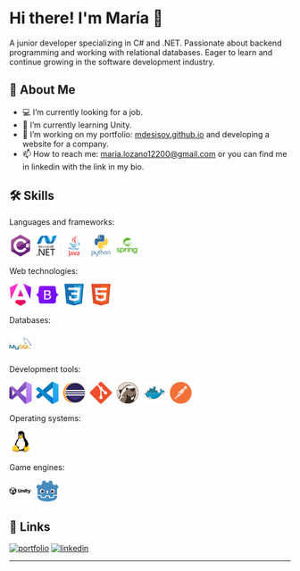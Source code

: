 
# Hi there! I'm María 👋

A junior developer specializing in C# and .NET. Passionate about backend programming and working with relational databases. 
Eager to learn and continue growing in the software development industry.


## 🚀 About Me

- 💻 I’m currently looking for a job.
- 🌱 I’m currently learning Unity.
- 🔭 I’m working on my portfolio: [mdesisoy.github.io](https://mdesisoy.github.io) and developing a website for a company.
- 📫 How to reach me: maria.lozano12200@gmail.com or you can find me in linkedin with the link in my bio.


## 🛠 Skills

Languages ​​and frameworks:
<div>
  <img src="https://github.com/devicons/devicon/blob/master/icons/csharp/csharp-original.svg"  title="c#" alt="c#" width="40" height="40"/>&nbsp;
  <img src="https://github.com/devicons/devicon/blob/master/icons/dot-net/dot-net-original-wordmark.svg"  title=".NET" alt=".NET" width="40" height="40"/>&nbsp;
  <img src="https://github.com/devicons/devicon/blob/master/icons/java/java-original-wordmark.svg"  title="java" alt="java" width="40" height="40"/>&nbsp;
  <img src="https://github.com/devicons/devicon/blob/master/icons/python/python-original-wordmark.svg"  title="python" alt="python" width="40" height="40"/>&nbsp;
  <img src="https://github.com/devicons/devicon/blob/master/icons/spring/spring-original-wordmark.svg"  title="spring" alt="spring" width="40" height="40"/>
</div>

Web technologies:
<div>
  <img src="https://github.com/devicons/devicon/blob/master/icons/angular/angular-original.svg"  title="angular" alt="angular" width="40" height="40"/>&nbsp;
  <img src="https://github.com/devicons/devicon/blob/master/icons/bootstrap/bootstrap-original.svg"  title="bootstrap" alt="bootstrap" width="40" height="40"/>&nbsp;
  <img src="https://github.com/devicons/devicon/blob/master/icons/css3/css3-original.svg"  title="css3" alt="css3" width="40" height="40"/>&nbsp;
  <img src="https://github.com/devicons/devicon/blob/master/icons/html5/html5-original.svg"  title="html5" alt="html5" width="40" height="40"/>
</div>

Databases:
<div>
  <img src="https://github.com/devicons/devicon/blob/master/icons/mysql/mysql-original-wordmark.svg"  title="mysql" alt="mysql" width="40" height="40"/>
</div>

Development tools:
<div>
  <img src="https://github.com/devicons/devicon/blob/master/icons/visualstudio/visualstudio-original.svg"  title="visualstudio" alt="visualstudio" width="40" height="40"/>&nbsp;
  <img src="https://github.com/devicons/devicon/blob/master/icons/vscode/vscode-original.svg"  title="vscode" alt="vscode" width="40" height="40"/>&nbsp;
  <img src="https://github.com/devicons/devicon/blob/master/icons/eclipse/eclipse-original.svg"  title="eclipse" alt="eclipse" width="40" height="40"/>&nbsp;
  <img src="https://github.com/devicons/devicon/blob/master/icons/git/git-original.svg"  title="git" alt="git" width="40" height="40"/>&nbsp;
  <img src="https://github.com/devicons/devicon/blob/master/icons/dbeaver/dbeaver-original.svg"  title="dbeaver" alt="dbeaver" width="40" height="40"/>&nbsp;
  <img src="https://github.com/devicons/devicon/blob/master/icons/docker/docker-original.svg"  title="docker" alt="docker" width="40" height="40"/>&nbsp;
  <img src="https://github.com/devicons/devicon/blob/master/icons/postman/postman-original.svg"  title="postman" alt="postman" width="40" height="40"/>
</div>

Operating systems:
<div>
  <img src="https://github.com/devicons/devicon/blob/master/icons/linux/linux-original.svg"  title="linux" alt="linux" width="40" height="40"/>
</div>

Game engines:
<div>
  <img src="https://github.com/devicons/devicon/blob/master/icons/unity/unity-original-wordmark.svg"  title="unity" alt="unity" width="40" height="40"/>&nbsp;
  <img src="https://github.com/devicons/devicon/blob/master/icons/godot/godot-original.svg"  title="godot" alt="godot" width="40" height="40"/>
</div>


## 🔗 Links
[![portfolio](https://img.shields.io/badge/my_portfolio-000?style=for-the-badge&logo=ko-fi&logoColor=white)](https://mdesisoy.github.io/)
[![linkedin](https://img.shields.io/badge/linkedin-0A66C2?style=for-the-badge&logo=linkedin&logoColor=white)](https://www.linkedin.com/in/maría-lozano-ledesma/)


---

